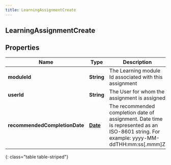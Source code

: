 ```yaml
---
title: LearningAssignmentCreate
---
```


## LearningAssignmentCreate

## Properties

| Name                          | Type                                     | Description                                                                                                                            | Notes      |
| ----------------------------- | ---------------------------------------- | -------------------------------------------------------------------------------------------------------------------------------------- | ---------- |
| **moduleId**                  | <!----><!---->**String**<!---->          | The Learning module Id associated with this assignment                                                                                 |            |
| **userId**                    | <!----><!---->**String**<!---->          | The User for whom the assignment is assigned                                                                                           |            |
| **recommendedCompletionDate** | <!----><!---->[**Date**](Date.md)<!----> | The recommended completion date of assignment. Date time is represented as an ISO-8601 string. For example: yyyy-MM-ddTHH:mm:ss[.mmm]Z | [optional] |

{: class="table table-striped"}
